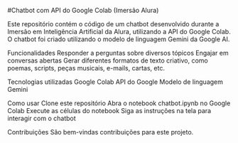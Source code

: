 
#Chatbot com API do Google Colab (Imersão Alura)

Este repositório contém o código de um chatbot desenvolvido durante a Imersão em Inteligência Artificial da Alura, utilizando a API do Google Colab. O chatbot foi criado utilizando o modelo de linguagem Gemini da Google AI.

Funcionalidades
Responder a perguntas sobre diversos tópicos
Engajar em conversas abertas
Gerar diferentes formatos de texto criativo, como poemas, scripts, peças musicais, e-mails, cartas, etc.

Tecnologias utilizadas
Google Colab
API do Google
Modelo de linguagem Gemini

Como usar
Clone este repositório
Abra o notebook chatbot.ipynb no Google Colab
Execute as células do notebook
Siga as instruções na tela para interagir com o chatbot

Contribuições
São bem-vindas contribuições para este projeto.
